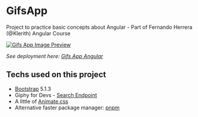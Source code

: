 # GifsApp

Project to practice basic concepts about Angular - Part of Fernando Herrera (@Klerith) Angular Course

<a href="https://gifs-app-angular-daguttt.vercel.app/" >
  <img src="https://res.cloudinary.com/doju0qq96/image/upload/v1665340800/gifs-app-preview_vc0ye8.png" alt="Gifs App Image Preview" />
</a>

_See deployment here: [Gifs App Angular](https://gifs-app-angular-daguttt.vercel.app/)_

## Techs used on this project

- [Bootstrap](https://getbootstrap.com/) 5.1.3
- Giphy for Devs - [Search Endpoint](https://developers.giphy.com/docs/api/endpoint/#search)
- A little of [Animate.css](https://animate.style/)
- Alternative faster package manager: [pnpm](https://pnpm.io/)
